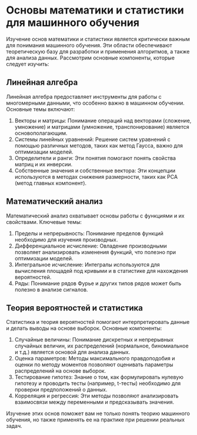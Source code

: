# Основы математики и статистики для машинного обучения
Изучение основ математики и статистики является критически важным для понимания машинного обучения. Эти области обеспечивают теоретическую базу для разработки и применения алгоритмов, а также для анализа данных. Рассмотрим основные компоненты, которые следует изучить: 

## Линейная алгебра
Линейная алгебра предоставляет инструменты для работы с многомерными данными, что особенно важно в машинном обучении. Основные темы включают:

  1) Векторы и матрицы: Понимание операций над векторами (сложение, умножение) и матрицами (умножение, транспонирование) является основополагающим.
  2) Системы линейных уравнений: Решение систем уравнений с помощью различных методов, таких как метод Гаусса, важно для оптимизации моделей.
  3) Определители и ранги: Эти понятия помогают понять свойства матриц и их инверсии.
  4) Собственные значения и собственные вектора: Эти концепции используются в методах снижения размерности, таких как PCA (метод главных компонент).

## Математический анализ
Математический анализ охватывает основы работы с функциями и их свойствами. Ключевые темы:

  1) Пределы и непрерывность: Понимание пределов функций необходимо для изучения производных.
  2) Дифференциальное исчисление: Овладение производными позволяет анализировать изменения функций, что полезно при оптимизации моделей.
  3) Интегральное исчисление: Интегралы используются для вычисления площадей под кривыми и в статистике для нахождения вероятностей.
  4) Ряды: Понимание рядов Фурье и других типов рядов может быть полезно в анализе сигналов.

## Теория вероятностей и статистика
Статистика и теория вероятностей помогают интерпретировать данные и делать выводы на основе выборок. Основные компоненты:

  1) Случайные величины: Понимание дискретных и непрерывных случайных величин, их распределений (нормальное, биномиальное и т.д.) является основой для анализа данных.
  2) Оценка параметров: Методы максимального правдоподобия и оценки по методу моментов позволяют оценивать параметры распределений на основе выборок.
  3) Тестирование гипотез: Знание о том, как формулировать нулевую гипотезу и проводить тесты (например, t-тесты) необходимо для проверки предположений о данных.
  4) Корреляция и регрессия: Эти методы позволяют анализировать взаимосвязи между переменными и предсказывать значения.

Изучение этих основ поможет вам не только понять теорию машинного обучения, но также применять ее на практике при решении реальных задач.
